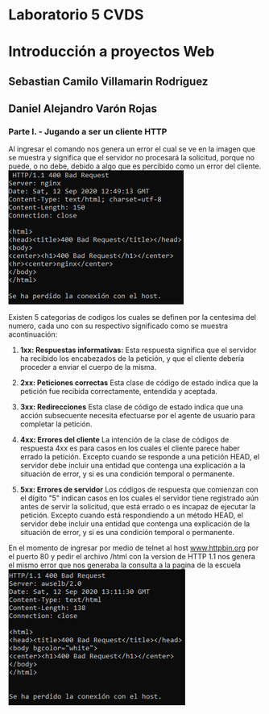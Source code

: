 # Laboratorio 5 CVDS
# Introducción a proyectos Web

## Sebastian Camilo Villamarin Rodriguez
## Daniel Alejandro Varón Rojas


### Parte I. - Jugando a ser un cliente HTTP

Al ingresar el comando nos genera un error el cual se ve en la imagen que se muestra y significa que el servidor no procesará la solicitud, porque no puede, o no debe, debido a algo que es percibido como un error del cliente.
![Imagen](https://github.com/Daniel1Varon/CVDS2-2020-2-lab5/blob/master/Imagenes%20Error/Error%20GET.PNG?raw=true)

Existen 5 categorias de codigos los cuales se definen por la centesima del numero, cada uno con su respectivo significado como se muestra acontinuación:

1. **1xx: Respuestas informativas:**  Esta respuesta significa que el servidor ha recibido los encabezados de la petición, y que el cliente debería proceder a enviar el cuerpo de la misma.

2. **2xx: Peticiones correctas** Esta clase de código de estado indica que la petición fue recibida correctamente, entendida y aceptada.

3. **3xx: Redirecciones** Esta clase de código de estado indica que una acción subsecuente necesita efectuarse por el agente de usuario para completar la petición.

4. **4xx: Errores del cliente** La intención de la clase de códigos de respuesta 4xx es para casos en los cuales el cliente parece haber errado la petición. Excepto cuando se responde a una petición HEAD, el servidor debe incluir una entidad que contenga una explicación a la situación de error, y si es una condición temporal o permanente.

5. **5xx: Errores de servidor** Los códigos de respuesta que comienzan con el dígito "5" indican casos en los cuales el servidor tiene registrado aún antes de servir la solicitud, que está errado o es incapaz de ejecutar la petición. Excepto cuando está respondiendo a un método HEAD, el servidor debe incluir una entidad que contenga una explicación de la situación de error, y si es una condición temporal o permanente.


En el momento de ingresar por medio de telnet al host www.httpbin.org por el puerto 80 y pedir el archivo /html con la version de HTTP 1.1 nos genera el mismo error que nos generaba la consulta a la pagina de la escuela 
![Imagen](https://github.com/Daniel1Varon/CVDS2-2020-2-lab5/blob/master/Imagenes%20Error/Error%20GET%20html.PNG?raw=true)

